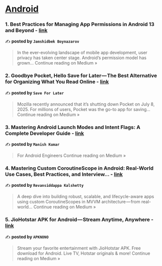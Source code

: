 
<h1><a href=https://medium.com/tag/android/recommended target="_blank" rel="noopener noreferrer">Android</a></h1>
<h3>1. Best Practices for Managing App Permissions in Android 13 and Beyond - <a href="https://jamshidbekboynazarov.medium.com/best-practices-for-managing-app-permissions-in-android-13-and-beyond-a997c093a56b?source=rss------android-5" target="_blank" rel="noopener noreferrer">link</a></h3>

✍️ **posted by `Jamshidbek Boynazarov`**

<blockquote>In the ever-evolving landscape of mobile app development, user privacy has taken center stage. Android’s permission model has grown…
Continue reading on Medium »</blockquote>

<h3>2. Goodbye Pocket, Hello Save for Later — The Best Alternative for Organizing What You Read Online - <a href="https://medium.com/@saveforlater.app/goodbye-pocket-hello-save-for-later-the-best-alternative-for-organizing-what-you-read-online-a86151bee8c2?source=rss------android-5" target="_blank" rel="noopener noreferrer">link</a></h3>

✍️ **posted by `Save For Later`**

<blockquote>Mozilla recently announced that it’s shutting down Pocket on July 8, 2025. For millions of users, Pocket was the go-to app for saving…
Continue reading on Medium »</blockquote>

<h3>3. Mastering Android Launch Modes and Intent Flags: A Complete Developer Guide - <a href="https://medium.com/@manishkumar_75473/mastering-android-launch-modes-and-intent-flags-a-complete-developer-guide-f44d298e29c9?source=rss------android-5" target="_blank" rel="noopener noreferrer">link</a></h3>

✍️ **posted by `Manish Kumar`**

<blockquote>For Android Engineers
Continue reading on Medium »</blockquote>

<h3>4. Mastering Custom CoroutineScope in Android: Real-World Use Cases, Best Practices, and Interview… - <a href="https://medium.com/@contact2kalshetty/mastering-custom-coroutinescope-in-android-real-world-use-cases-best-practices-and-interview-aa45ff42c553?source=rss------android-5" target="_blank" rel="noopener noreferrer">link</a></h3>

✍️ **posted by `Revansiddappa Kalshetty`**

<blockquote>A deep dive into building robust, scalable, and lifecycle-aware apps using custom CoroutineScopes in MVVM architecture — from real-world…
Continue reading on Medium »</blockquote>

<h3>5. JioHotstar APK for Android — Stream Anytime, Anywhere - <a href="https://apknono.medium.com/jiohotstar-apk-for-android-stream-anytime-anywhere-e611051ebe68?source=rss------android-5" target="_blank" rel="noopener noreferrer">link</a></h3>

✍️ **posted by `APKNONO`**

<blockquote>Stream your favorite entertainment with JioHotstar APK. Free download for Android. Live TV, Hotstar originals & more!
Continue reading on Medium »</blockquote>

